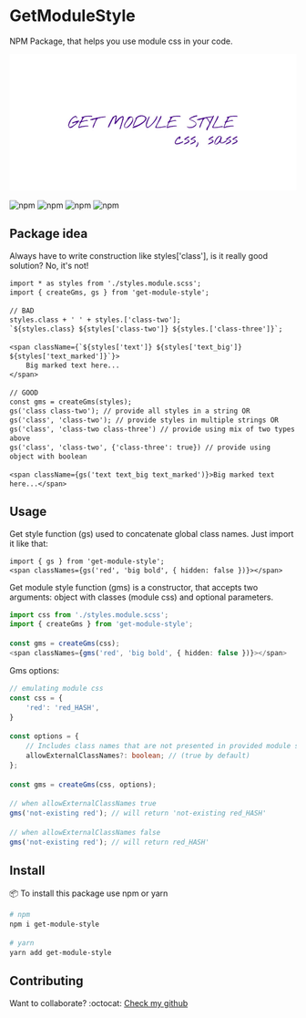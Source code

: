 # GetModuleStyle
NPM Package, that helps you use module css in your code.

![Logo](./logo.jpg)

![npm](https://img.shields.io/npm/v/get-module-style?color=green) <!-- version -->
![npm](https://img.shields.io/bundlephobia/min/get-module-style?color=green) <!-- size -->
![npm](https://img.shields.io/npm/dm/get-module-style?color=green) <!-- downloads -->
![npm](https://img.shields.io/npm/l/get-module-style?color=green ) <!-- licence -->

## Package idea
Always have to write construction like styles['class'], is it really good solution? No, it's not!

``` tsx
import * as styles from './styles.module.scss';
import { createGms, gs } from 'get-module-style';

// BAD
styles.class + ' ' + styles.['class-two'];
`${styles.class} ${styles['class-two']} ${styles.['class-three']}`;

<span className={`${styles['text']} ${styles['text_big']} ${styles['text_marked']}`}>
    Big marked text here...
</span>

// GOOD
const gms = createGms(styles);
gs('class class-two'); // provide all styles in a string OR
gs('class', 'class-two'); // provide styles in multiple strings OR
gs('class', 'class-two class-three') // provide using mix of two types above
gs('class', 'class-two', {'class-three': true}) // provide using object with boolean

<span className={gs('text text_big text_marked')}>Big marked text here...</span>
```

## Usage
Get style function (gs) used to concatenate global class names. Just import it like that:

```tsx
import { gs } from 'get-module-style';
<span classNames={gs('red', 'big bold', { hidden: false })}></span>
```

Get module style function (gms) is a constructor, that accepts two arguments: object with classes (module css) and optional parameters.
```ts
import css from './styles.module.scss';
import { createGms } from 'get-module-style';

const gms = createGms(css);
<span classNames={gms('red', 'big bold', { hidden: false })}></span>
```

Gms options:
```ts
// emulating module css
const css = {
    'red': 'red_HASH',
}

const options = {
    // Includes class names that are not presented in provided module styles 
    allowExternalClassNames?: boolean; // (true by default)
};

const gms = createGms(css, options);

// when allowExternalClassNames true
gms('not-existing red'); // will return 'not-existing red_HASH'

// when allowExternalClassNames false
gms('not-existing red'); // will return red_HASH'
```

## Install
:package: To install this package use npm or yarn

``` bash
# npm
npm i get-module-style

# yarn
yarn add get-module-style
```

## Contributing
Want to collaborate? 
:octocat: <a href="https://github.com/Kostayne/get-module-style">Check my github</a>